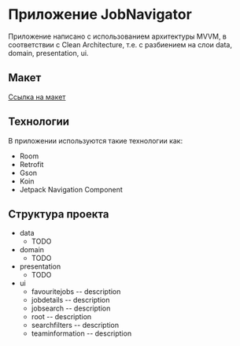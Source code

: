 # Приложение JobNavigator

Приложение написано с использованием архитектуры MVVM, в соответствии с
Clean Architecture, т.е. с разбиением на слои data, domain, presentation, ui.

## Макет

[Ссылка на макет](https://bit.ly/4cofZRb)

## Технологии

В приложении используются такие технологии как:

- Room
- Retrofit
- Gson
- Koin
- Jetpack Navigation Component

## Структура проекта

- data
    - TODO
- domain
    - TODO
- presentation
    - TODO
- ui
  - favouritejobs -- description
  - jobdetails -- description
  - jobsearch -- description
  - root -- description
  - searchfilters -- description
  - teaminformation -- description
